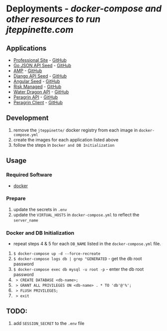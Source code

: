 # Deployments - *docker-compose and other resources to run jteppinette.com*

## Applications

* [Professional Site](http://jteppinette.com) - [GitHub](http://github.com/jteppinette/professional-site)
* [Go JSON API Seed](http://go-json-api-seed.jteppinette.com) - [GitHub](http://github.com/jteppinette/go-json-api-seed)
* [AMP](http://amp.jteppinette.com) - [GitHub](http://github.com/jteppinette/amp)
* [Django API Seed](http://django-api-seed.jteppinette.com) - [GitHub](http://github.com/jteppinette/django-api-seed)
* [Angular Seed](http://angular-seed.jteppinette.com) - [GitHub](http://github.com/jteppinette/angular-seed)
* [Risk Managed](http://risk-managed.jteppinette.com) - [GitHub](http://github.com/jteppinette/risk-managed)
* [Water Dragon API](http://api.water-dragon.jteppinette.com) - [GitHub](http://github.com/jteppinette/water-dragon-api)
* [Peragrin API](http://api.peragrin.jteppinette.com) - [GitHub](http://github.com/jteppinette/peragrin-api)
* [Peragrin Client](http://app.peragrin.jteppinette.com) - [GitHub](http://github.com/jteppinette/peragrin-client)

## Development

1. remove the `jteppinette/` docker registry from each image in `docker-compose.yml`
2. create the images for each application listed above
3. follow the steps in `Docker and DB Initialization`

## Usage

### Required Software

* [docker](https://docs.docker.com/)

### Prepare

1. update the secrets in `.env`
2. update the `VIRTUAL_HOSTS` in `docker-compose.yml` to reflect the `server_name`

### Docker and DB Initialization

* repeat steps 4 & 5 for each `DB_NAME` listed in the `docker-compose.yml` file.

1. `$ docker-compose up -d --force-recreate`
2. `$ docker-compose logs db | grep "GENERATED` - get the db root password
3. `$ docker-compose exec db mysql -u root -p`  - enter the db root password
4. ` > CREATE DATABASE <db-name>;`
5. ` > GRANT ALL PRIVILEGES ON <db-name> . * TO 'db'@'%';`
6. ` > FLUSH PRIVILEGES;`
7. ` > exit`

## TODO:

1. add `SESSION_SECRET` to the `.env` file
